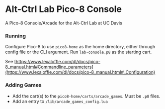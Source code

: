 # Alt-Ctrl Lab Pico-8 Console
A Pico-8 Console/Arcade for the Alt-Ctrl Lab at UC Davis

### Running
Configure Pico-8 to use `pico8-home` as the home directory, either through config file or the CLI argument. Run `lab-console.p8` as the starting cart.

See [https://www.lexaloffle.com/dl/docs/pico-8_manual.html#Commandline_parameters](https://www.lexaloffle.com/dl/docs/pico-8_manual.html#_Configuration)

### Adding Games
- Add the cart(s) to the `pico8-home/carts/arcade_games`. Must be `.p8` files.
- Add an entry to `/lib/arcade_games_config.lua`
